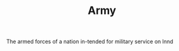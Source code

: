 ---
title: Army
letter: A
permalink: "/definitions/army.html"
body: The armed forces of a nation in-tended for military service on lnnd
published_at: '2018-07-07'
source: Black's Law Dictionary
layout: post
---